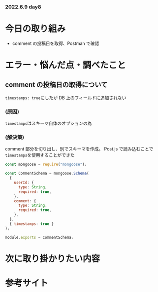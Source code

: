 ### 2022.6.9 day8

# 今日の取り組み

- comment の投稿日を取得、Postman で確認

# エラー・悩んだ点・調べたこと

## comment の投稿日の取得について

`timestamps: true`にしたが DB 上のフィールドに追加されない

### (原因)

`timestamps`はスキーマ自体のオプションの為

### (解決策)

comment 部分を切り出し、別でスキーマを作成。
Post.js で読み込むことで`timestamps`を使用することができた

```js
const mongoose = require("mongoose");

const CommentSchema = mongoose.Schema(
  {
    userId: {
      type: String,
      required: true,
    },
    comment: {
      type: String,
      required: true,
    },
  },
  { timestamps: true }
);

module.exports = CommentSchema;
```

# 次に取り掛かりたい内容

# 参考サイト
